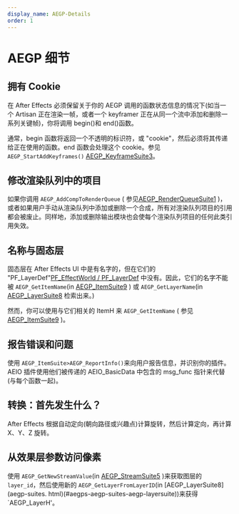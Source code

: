 ```yaml
---
display_name: AEGP-Details
order: 1
---
```


# AEGP 细节

## 拥有 Cookie

在 After Effects 必须保留关于你的 AEGP 调用的函数状态信息的情况下(如当一个 Artisan 正在渲染一帧，或者一个 keyframer 正在从同一个流中添加和删除一系列关键帧)，你将调用 begin()和 end()函数。

通常，begin 函数将返回一个不透明的标识符，或 "cookie"，然后必须将其传递给正在使用的函数。end 函数会处理这个 cookie。参见 `AEGP_StartAddKeyframes()` [AEGP_KeyframeSuite3](aegp-suites.html)。

## 修改渲染队列中的项目

如果你调用 `AEGP_AddCompToRenderQueue` ( 参见[AEGP_RenderQueueSuite1](aegp-suites.html) )，或者如果用户手动从渲染队列中添加或删除一个合成，所有对渲染队列项目的引用都会被废止。同样地，添加或删除输出模块也会使每个渲染队列项目的任何此类引用失效。

## 名称与固态层

固态层在 After Effects UI 中是有名字的，但在它们的 "PF_LayerDef"[PF_EffectWorld / PF_LayerDef](../effect-basics/PF_EffectWorld.html) 中没有。因此，它们的名字不能被 `AEGP_GetItemName`(in [AEGP_ItemSuite9](aegp-suites.html) ) 或 `AEGP_GetLayerName`(in [AEGP_LayerSuite8](aegp-suites.html) 检索出来。)

然而，你可以使用与它们相关的 ItemH 来 `AEGP_GetItemName` ( 参见[AEGP_ItemSuite9](aegp-suites.html) )。

## 报告错误和问题

使用 `AEGP_ItemSuite>AEGP_ReportInfo()`来向用户报告信息，并识别你的插件。AEIO 插件使用他们被传递的 AEIO_BasicData 中包含的 msg_func 指针来代替(与每个函数一起)。

## 转换：首先发生什么？

After Effects 根据自动定向(朝向路径或兴趣点)计算旋转，然后计算定向，再计算 X、Y、Z 旋转。

## 从效果层参数访问像素

使用 `AEGP_GetNewStreamValue`(in [AEGP_StreamSuite5](aegp-suites.html) )来获取图层的 `layer_id`，然后使用新的 `AEGP_GetLayerFromLayerID`(in [AEGP_LayerSuite8](aegp-suites. html)(#aegps-aegp-suites-aegp-layersuite))来获得`AEGP_LayerH'。
